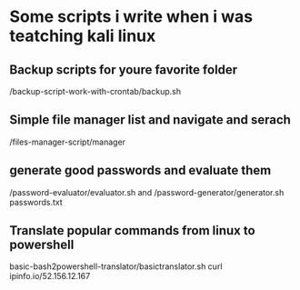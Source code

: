 # Some scripts i write when i was teatching kali linux

## Backup scripts for youre favorite folder

/backup-script-work-with-crontab/backup.sh

## Simple file manager list and navigate and serach

/files-manager-script/manager


## generate good passwords and evaluate them

/password-evaluator/evaluator.sh and /password-generator/generator.sh passwords.txt

## Translate popular commands from linux to powershell

basic-bash2powershell-translator/basictranslator.sh curl ipinfo.io/52.156.12.167
